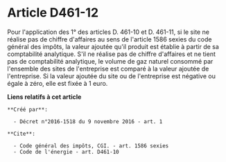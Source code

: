 # Article D461-12

Pour l'application des 1° des articles D. 461-10 et D. 461-11, si le site ne réalise pas de chiffre d'affaires au sens de
l'article 1586 sexies du code général des impôts, la valeur ajoutée qu'il produit est établie à partir de sa comptabilité
analytique. S'il ne réalise pas de chiffre d'affaires et ne tient pas de comptabilité analytique, le volume de gaz naturel
consommé par l'ensemble des sites de l'entreprise est comparé à la valeur ajoutée de l'entreprise. Si la valeur ajoutée du
site ou de l'entreprise est négative ou égale à zéro, elle est fixée à 1 euro.

**Liens relatifs à cet article**

	**Créé par**:

	  - Décret n°2016-1518 du 9 novembre 2016 - art. 1

	**Cite**:

	  - Code général des impôts, CGI. - art. 1586 sexies
	  - Code de l'énergie - art. D461-10
